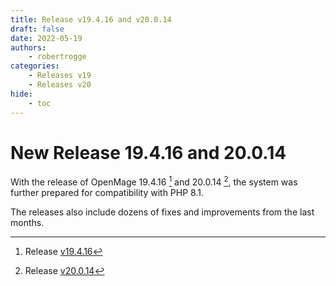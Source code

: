 ```yaml
---
title: Release v19.4.16 and v20.0.14
draft: false
date: 2022-05-19
authors:
    - robertrogge
categories:
    - Releases v19
    - Releases v20
hide:
    - toc
---
```


# New Release 19.4.16 and 20.0.14

With the release of OpenMage 19.4.16 [^1] and 20.0.14 [^2], the system was further prepared for compatibility with PHP 8.1.

The releases also include dozens of fixes and improvements from the last months.

<!-- more -->

[^1]: Release [v19.4.16](https://github.com/OpenMage/magento-lts/releases/tag/v19.4.16)
[^2]: Release [v20.0.14](https://github.com/OpenMage/magento-lts/releases/tag/v20.0.14)
